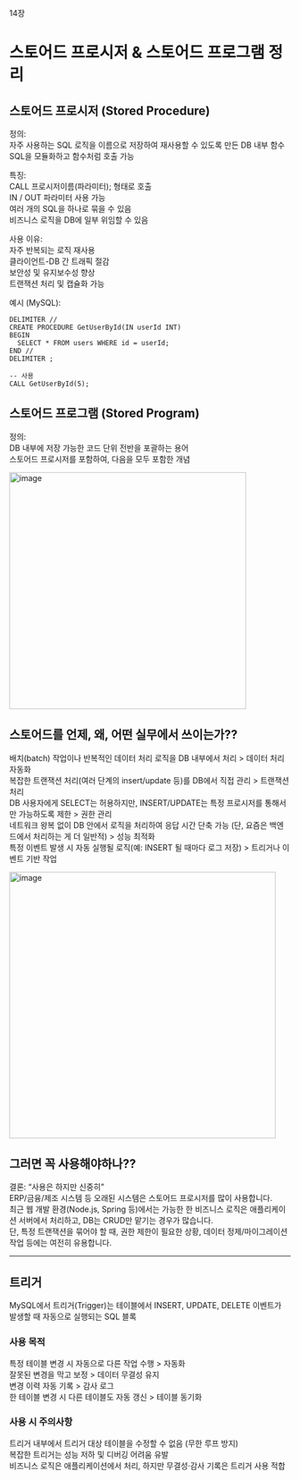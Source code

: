 14장

# 스토어드 프로시저 & 스토어드 프로그램 정리  

## 스토어드 프로시저 (Stored Procedure)  

정의:  
자주 사용하는 SQL 로직을 이름으로 저장하여 재사용할 수 있도록 만든 DB 내부 함수  
SQL을 모듈화하고 함수처럼 호출 가능  

특징:  
CALL 프로시저이름(파라미터); 형태로 호출  
IN / OUT 파라미터 사용 가능  
여러 개의 SQL을 하나로 묶을 수 있음  
비즈니스 로직을 DB에 일부 위임할 수 있음  

사용 이유:  
자주 반복되는 로직 재사용  
클라이언트-DB 간 트래픽 절감  
보안성 및 유지보수성 향상  
트랜잭션 처리 및 캡슐화 가능  

예시 (MySQL):  
```
DELIMITER //
CREATE PROCEDURE GetUserById(IN userId INT)
BEGIN
  SELECT * FROM users WHERE id = userId;
END //
DELIMITER ;

-- 사용
CALL GetUserById(5);
```

## 스토어드 프로그램 (Stored Program)  

정의:  
DB 내부에 저장 가능한 코드 단위 전반을 포괄하는 용어  
스토어드 프로시저를 포함하여, 다음을 모두 포함한 개념  

 <img width="424" alt="image" src="https://github.com/user-attachments/assets/79c3c8aa-782a-48b3-9ff8-976cbbd002af" />

## 스토어드를 언제, 왜, 어떤 실무에서 쓰이는가??  
배치(batch) 작업이나 반복적인 데이터 처리 로직을 DB 내부에서 처리 > 데이터 처리 자동화  
복잡한 트랜잭션 처리(여러 단계의 insert/update 등)를 DB에서 직접 관리 > 트랜잭션 처리  
DB 사용자에게 SELECT는 허용하지만, INSERT/UPDATE는 특정 프로시저를 통해서만 가능하도록 제한 > 권한 관리  
네트워크 왕복 없이 DB 안에서 로직을 처리하여 응답 시간 단축 가능 (단, 요즘은 백엔드에서 처리하는 게 더 일반적) > 성능 최적화  
특정 이벤트 발생 시 자동 실행될 로직(예: INSERT 될 때마다 로그 저장) > 트리거나 이벤트 기반 작업  

<img width="477" alt="image" src="https://github.com/user-attachments/assets/ce1e0c23-6623-4191-b08b-ba3820d1b8ea" />

## 그러면 꼭 사용해야하나??  
결론: “사용은 하지만 신중히”  
ERP/금융/제조 시스템 등 오래된 시스템은 스토어드 프로시저를 많이 사용합니다.  
최근 웹 개발 환경(Node.js, Spring 등)에서는 가능한 한 비즈니스 로직은 애플리케이션 서버에서 처리하고, DB는 CRUD만 맡기는 경우가 많습니다.  
단, 특정 트랜잭션을 묶어야 할 때, 권한 제한이 필요한 상황, 데이터 정제/마이그레이션 작업 등에는 여전히 유용합니다.  

--- 
## 트리거    
MySQL에서 트리거(Trigger)는 테이블에서 INSERT, UPDATE, DELETE 이벤트가 발생할 때 자동으로 실행되는 SQL 블록  

### 사용 목적  
특정 테이블 변경 시 자동으로 다른 작업 수행 > 자동화  
잘못된 변경을 막고 보정 > 데이터 무결성 유지  
변경 이력 자동 기록 > 감사 로그   
한 테이블 변경 시 다른 테이블도 자동 갱신 > 테이블 동기화  


### 사용 시 주의사항  
트리거 내부에서 트리거 대상 테이블을 수정할 수 없음 (무한 루프 방지)  
복잡한 트리거는 성능 저하 및 디버깅 어려움 유발  
비즈니스 로직은 애플리케이션에서 처리, 하지만 무결성·감사 기록은 트리거 사용 적합  






